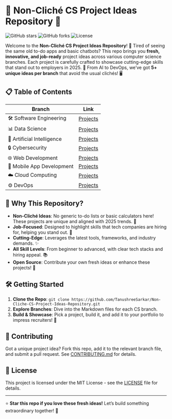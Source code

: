 # 🚀 Non-Cliché CS Project Ideas Repository 🌟

![GitHub stars](https://img.shields.io/github/stars/TanushreeSarkar/Non-Cliche-CS-Project-Ideas-Repository?style=social) ![GitHub forks](https://img.shields.io/github/forks/TanushreeSarkar/Non-Cliche-CS-Project-Ideas-Repository?style=social) ![License](https://img.shields.io/github/license/TanushreeSarkar/Non-Cliche-CS-Project-Ideas-Repository?color=blue)

Welcome to the **Non-Cliché CS Project Ideas Repository**! 🎉 Tired of seeing the same old to-do apps and basic chatbots? This repo brings you **fresh, innovative, and job-ready** project ideas across various computer science branches. Each project is carefully crafted to showcase cutting-edge skills that stand out to employers in 2025. 💼 From AI to DevOps, we’ve got **5+ unique ideas per branch** that avoid the usual clichés! 🖥️

## 📋 Table of Contents

| Branch | Link |
| --- | --- |
| 🛠️ Software Engineering | [Projects](software_engineering.markdown) |
| 📊 Data Science | [Projects](data_science.markdown) |
| 🤖 Artificial Intelligence | [Projects](artificial_intelligence.markdown) |
| 🔒 Cybersecurity | [Projects](cybersecurity.markdownd) |
| 🌐 Web Development | [Projects](web_development.markdown) |
| 📱 Mobile App Development | [Projects](mobile_app_development.markdown) |
| ☁️ Cloud Computing | [Projects](cloud_computing.markdown) |
| ⚙️ DevOps | [Projects](devops.markdown) |

## 🎯 Why This Repository?

- **Non-Cliché Ideas**: No generic to-do lists or basic calculators here! These projects are unique and aligned with 2025 trends. 🚀
- **Job-Focused**: Designed to highlight skills that tech companies are hiring for, helping you stand out. 💼
- **Cutting-Edge**: Leverages the latest tools, frameworks, and industry demands. ✨
- **All Skill Levels**: From beginner to advanced, with clear tech stacks and hiring appeal. 📚
- **Open Source**: Contribute your own fresh ideas or enhance these projects! 🙌

## 🛠️ Getting Started

1. **Clone the Repo**: `git clone https://github.com/TanushreeSarkar/Non-Cliche-CS-Project-Ideas-Repository.git`
2. **Explore Branches**: Dive into the Markdown files for each CS branch.
3. **Build & Showcase**: Pick a project, build it, and add it to your portfolio to impress recruiters! 🌟

## 🤝 Contributing

Got a unique project idea? Fork this repo, add it to the relevant branch file, and submit a pull request. See [CONTRIBUTING.md](CONTRIBUTING.md) for details.

## 📜 License

This project is licensed under the MIT License - see the [LICENSE](LICENSE) file for details.

---

⭐ **Star this repo if you love these fresh ideas!** Let’s build something extraordinary together! 🚀
